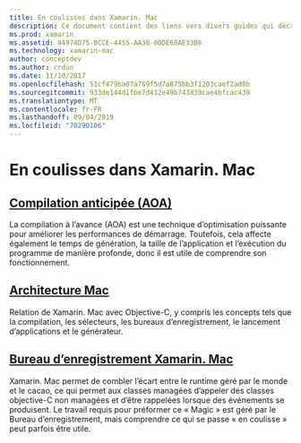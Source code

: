 ```yaml
---
title: En coulisses dans Xamarin. Mac
description: Ce document contient des liens vers divers guides qui décrivent le fonctionnement interne de Xamarin. Mac. Les documents liés traitent de la compilation à l’avance, de l’architecture Xamarin. Mac et du Bureau d’enregistrement Xamarin. Mac.
ms.prod: xamarin
ms.assetid: 84974D75-0CCE-4455-AA38-00DE68AE33B6
ms.technology: xamarin-mac
author: conceptdev
ms.author: crdun
ms.date: 11/10/2017
ms.openlocfilehash: 51cf479ba07a769f5d7a875bb3f1203caef2ad0b
ms.sourcegitcommit: 933de144d1fbe7d412e49b743839cae4bfcac439
ms.translationtype: MT
ms.contentlocale: fr-FR
ms.lasthandoff: 09/04/2019
ms.locfileid: "70290106"
---
```

# <a name="under-the-hood-in-xamarinmac"></a>En coulisses dans Xamarin. Mac

## <a name="ahead-of-time-compilation-aotaotmd"></a>[Compilation anticipée (AOA)](aot.md)

La compilation à l’avance (AOA) est une technique d’optimisation puissante pour améliorer les performances de démarrage. Toutefois, cela affecte également le temps de génération, la taille de l’application et l’exécution du programme de manière profonde, donc il est utile de comprendre son fonctionnement.

## <a name="mac-architecturearchitecturemd"></a>[Architecture Mac](architecture.md)

Relation de Xamarin. Mac avec Objective-C, y compris les concepts tels que la compilation, les sélecteurs, les bureaux d’enregistrement, le lancement d’applications et le générateur.

## <a name="xamarinmac-registrarregistrarmd"></a>[Bureau d’enregistrement Xamarin. Mac](registrar.md)

Xamarin. Mac permet de combler l’écart entre le runtime géré par le monde et le cacao, ce qui permet aux classes managées d’appeler des classes objective-C non managées et d’être rappelées lorsque des événements se produisent. Le travail requis pour préformer ce « Magic » est géré par le Bureau d’enregistrement, mais comprendre ce qui se passe « en coulisse » peut parfois être utile.
